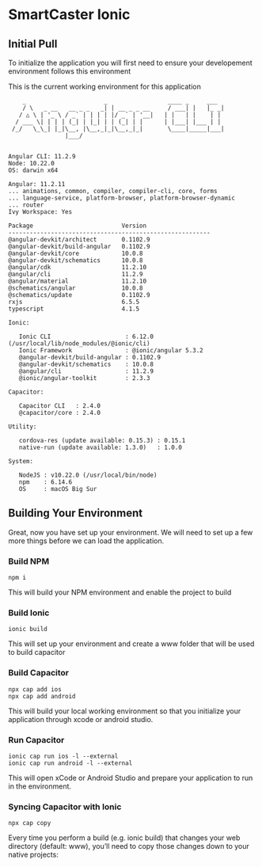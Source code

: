 # SmartCaster Ionic

## Initial Pull
To initialize the application you will first need to ensure your developement environment follows this environment

This is the current working environment for this application
```
    _                      _                 ____ _     ___
    / \   _ __   __ _ _   _| | __ _ _ __     / ___| |   |_ _|
   / △ \ | '_ \ / _` | | | | |/ _` | '__|   | |   | |    | |
  / ___ \| | | | (_| | |_| | | (_| | |      | |___| |___ | |
 /_/   \_\_| |_|\__, |\__,_|_|\__,_|_|       \____|_____|___|
                |___/
    

Angular CLI: 11.2.9
Node: 10.22.0
OS: darwin x64

Angular: 11.2.11
... animations, common, compiler, compiler-cli, core, forms
... language-service, platform-browser, platform-browser-dynamic
... router
Ivy Workspace: Yes

Package                         Version
---------------------------------------------------------
@angular-devkit/architect       0.1102.9
@angular-devkit/build-angular   0.1102.9
@angular-devkit/core            10.0.8
@angular-devkit/schematics      10.0.8
@angular/cdk                    11.2.10
@angular/cli                    11.2.9
@angular/material               11.2.10
@schematics/angular             10.0.8
@schematics/update              0.1102.9
rxjs                            6.5.5
typescript                      4.1.5

Ionic:

   Ionic CLI                     : 6.12.0 (/usr/local/lib/node_modules/@ionic/cli)
   Ionic Framework               : @ionic/angular 5.3.2
   @angular-devkit/build-angular : 0.1102.9
   @angular-devkit/schematics    : 10.0.8
   @angular/cli                  : 11.2.9
   @ionic/angular-toolkit        : 2.3.3

Capacitor:

   Capacitor CLI   : 2.4.0
   @capacitor/core : 2.4.0

Utility:

   cordova-res (update available: 0.15.3) : 0.15.1
   native-run (update available: 1.3.0)   : 1.0.0

System:

   NodeJS : v10.22.0 (/usr/local/bin/node)
   npm    : 6.14.6
   OS     : macOS Big Sur
```

## Building Your Environment
Great, now you have set up your environment. We will need to set up a few more things before we can load the application.

### Build NPM
```
npm i
```
This will build your NPM environment and enable the project to build

### Build Ionic
```
ionic build
```
This will set up your environment and create a www folder that will be used to build capacitor

### Build Capacitor
```
npx cap add ios
npx cap add android
```
This will build your local working environment so that you initialize your application through xcode or android studio.

### Run Capacitor 
```
ionic cap run ios -l --external
ionic cap run android -l --external
```
This will open xCode or Android Studio and prepare your application to run in the environment.

### Syncing Capacitor with Ionic 

```
npx cap copy
```
Every time you perform a build (e.g. ionic build) that changes your web directory (default: www), you’ll need to copy those changes down to your native projects:
